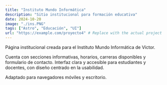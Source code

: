 ```yaml
---
title: "Instituto Mundo Informática"
description: "Sitio institucional para formación educativa"
date: 2024-10-20
image: "./ins.PNG"
tags: ["Astro", "Educación", "UI"]
url: "https://example.com/proyecto4" # Replace with the actual project URL
---
```


Página institucional creada para el Instituto Mundo Informática de Víctor.

Cuenta con secciones informativas, horarios, carreras disponibles y formulario de contacto. Interfaz clara y accesible para estudiantes y docentes, con diseño centrado en la usabilidad.

Adaptado para navegadores móviles y escritorio.
